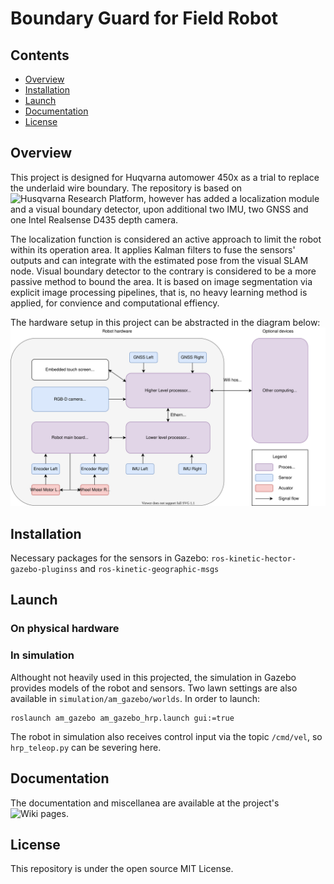 Boundary Guard for Field Robot 
======


## Contents

- [Overview](##Overview)
- [Installation](##Installation)
- [Launch](##Launch)
- [Documentation](##Documentation)
- [License](##License)
<!-- - [API documentation](#API-documentation) -->
<!-- - [Read more](##Read-more) -->


## Overview
This project is designed for Huqvarna automower 450x as a trial to replace the underlaid wire boundary. The repository is based on ![Husqvarna Research Platform](https://github.com/HusqvarnaResearch/hrp), however has added a localization module and a visual boundary detector, upon additional two IMU, two GNSS and one Intel Realsense D435 depth camera. 

The localization function is considered an active approach to limit the robot within its operation area. It applies Kalman filters to fuse the sensors' outputs and can integrate with the estimated pose from the visual SLAM node. Visual boundary detector to the contrary is considered to be a more passive method to bound the area. It is based on image segmentation via explicit image processing pipelines, that is, no heavy learning method is applied, for convience and computational effiency. 

The hardware setup in this project can be abstracted in the diagram below:
![](doc/media/HardwareSetup.svg)

## Installation
Necessary packages for the sensors in Gazebo: 
`ros-kinetic-hector-gazebo-pluginss` and `ros-kinetic-geographic-msgs`


## Launch

### On physical hardware 

### In simulation
Althought not heavily used in this projected, the simulation in Gazebo provides models of the robot and sensors. Two lawn settings are also available in `simulation/am_gazebo/worlds`. In order to launch: 
```
roslaunch am_gazebo am_gazebo_hrp.launch gui:=true
```
The robot in simulation also receives control input via the topic `/cmd/vel`, so `hrp_teleop.py` can be severing here.


## Documentation
The documentation and miscellanea are available at the project's ![Wiki pages](https://github.com/TianzeLi/hrp_myversion/wiki).


## License
This repository is under the open source MIT License. 
